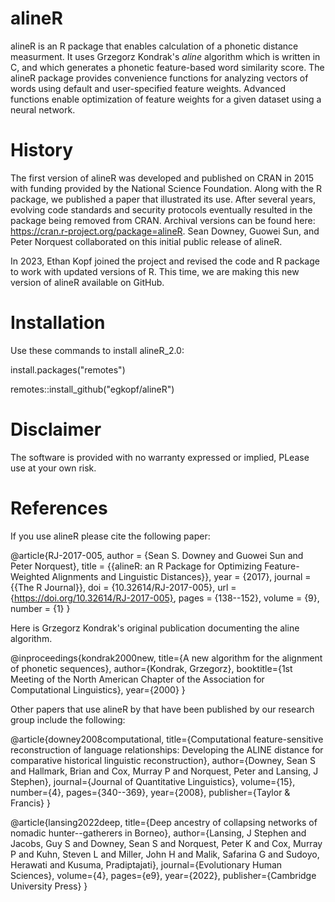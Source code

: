 # alineR

alineR is an R package that enables calculation of a phonetic distance measurment. It uses Grzegorz Kondrak's _aline_ algorithm which is written in C, and which generates a phonetic feature-based word similarity score. The alineR package provides convenience functions for analyzing vectors of words using default and user-specified feature weights. Advanced functions enable optimization of feature weights for a given dataset using a neural network.

# History

The first version of alineR was developed and published on CRAN in 2015 with funding provided by the National Science Foundation. Along with the R package, we published a paper that illustrated its use. After several years, evolving code standards and security protocols eventually resulted in the package being removed from CRAN. Archival versions can be found here: https://cran.r-project.org/package=alineR. Sean Downey, Guowei Sun, and Peter Norquest collaborated on this initial public release of alineR.

In 2023, Ethan Kopf joined the project and revised the code and R package to work with updated versions of R. This time, we are making this new version of alineR available on GitHub.

# Installation

Use these commands to install alineR_2.0:

install.packages("remotes")

remotes::install_github("egkopf/alineR")

# Disclaimer
The software is provided with no warranty expressed or implied, PLease use at your own risk.

# References

If you use alineR please cite the following paper:

@article{RJ-2017-005,
  author = {Sean S. Downey and Guowei Sun and Peter Norquest},
  title = {{alineR: an R Package for Optimizing Feature-Weighted
          Alignments and Linguistic Distances}},
  year = {2017},
  journal = {{The R Journal}},
  doi = {10.32614/RJ-2017-005},
  url = {https://doi.org/10.32614/RJ-2017-005},
  pages = {138--152},
  volume = {9},
  number = {1}
}

Here is Grzegorz Kondrak's original publication documenting the aline algorithm. 

@inproceedings{kondrak2000new,
  title={A new algorithm for the alignment of phonetic sequences},
  author={Kondrak, Grzegorz},
  booktitle={1st Meeting of the North American Chapter of the Association for Computational Linguistics},
  year={2000}
}

Other papers that use alineR by that have been published by our research group include the following:

@article{downey2008computational,
  title={Computational feature-sensitive reconstruction of language relationships: Developing the ALINE distance for comparative historical linguistic reconstruction},
  author={Downey, Sean S and Hallmark, Brian and Cox, Murray P and Norquest, Peter and Lansing, J Stephen},
  journal={Journal of Quantitative Linguistics},
  volume={15},
  number={4},
  pages={340--369},
  year={2008},
  publisher={Taylor \& Francis}
}

@article{lansing2022deep,
  title={Deep ancestry of collapsing networks of nomadic hunter--gatherers in Borneo},
  author={Lansing, J Stephen and Jacobs, Guy S and Downey, Sean S and Norquest, Peter K and Cox, Murray P and Kuhn, Steven L and Miller, John H and Malik, Safarina G and Sudoyo, Herawati and Kusuma, Pradiptajati},
  journal={Evolutionary Human Sciences},
  volume={4},
  pages={e9},
  year={2022},
  publisher={Cambridge University Press}
}


